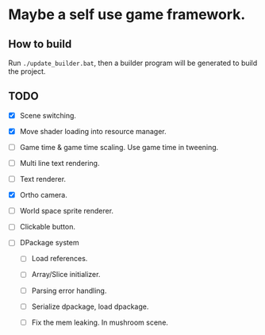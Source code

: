 # Maybe a self use game framework.

## How to build
Run `./update_builder.bat`, then a builder program will be generated to build the project.

## TODO
- [x] Scene switching.
- [x] Move shader loading into resource manager.
- [ ] Game time & game time scaling. Use game time in tweening.
- [ ] Multi line text rendering.
- [ ] Text renderer.
- [x] Ortho camera.
- [ ] World space sprite renderer.
- [ ] Clickable button.

- [ ] DPackage system
    - [ ] Load references.
    - [ ] Array/Slice initializer.
    - [ ] Parsing error handling.
    - [ ] Serialize dpackage, load dpackage.

    - [ ] Fix the mem leaking. In mushroom scene.